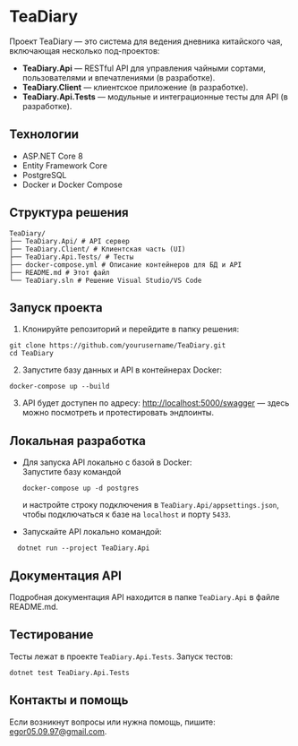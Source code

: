 # TeaDiary

Проект TeaDiary — это система для ведения дневника китайского чая, включающая несколько под-проектов:

- **TeaDiary.Api** — RESTful API для управления чайными сортами, пользователями и впечатлениями (в разработке).
- **TeaDiary.Client** — клиентское приложение (в разработке).
- **TeaDiary.Api.Tests** — модульные и интеграционные тесты для API (в разработке).

## Технологии

- ASP.NET Core 8
- Entity Framework Core
- PostgreSQL
- Docker и Docker Compose

## Структура решения

```
TeaDiary/
├── TeaDiary.Api/ # API сервер
├── TeaDiary.Client/ # Клиентская часть (UI)
├── TeaDiary.Api.Tests/ # Тесты
├── docker-compose.yml # Описание контейнеров для БД и API
├── README.md # Этот файл
└── TeaDiary.sln # Решение Visual Studio/VS Code
```

## Запуск проекта

1. Клонируйте репозиторий и перейдите в папку решения:

```bush
git clone https://github.com/yourusername/TeaDiary.git
cd TeaDiary
```

2. Запустите базу данных и API в контейнерах Docker:

```bush
docker-compose up --build
```

3. API будет доступен по адресу: [http://localhost:5000/swagger](http://localhost:5000/swagger) — здесь можно посмотреть и протестировать эндпоинты.

## Локальная разработка

- Для запуска API локально с базой в Docker:  
  Запустите базу командой
  ```bush  
  docker-compose up -d postgres
  ```  
  и настройте строку подключения в `TeaDiary.Api/appsettings.json`, чтобы подключаться к базе на `localhost` и порту `5433`.

- Запускайте API локально командой:  
```bush
  dotnet run --project TeaDiary.Api
```

## Документация API

Подробная документация API находится в папке `TeaDiary.Api` в файле README.md.

## Тестирование

Тесты лежат в проекте `TeaDiary.Api.Tests`. Запуск тестов:

```bush
dotnet test TeaDiary.Api.Tests
```

## Контакты и помощь

Если возникнут вопросы или нужна помощь, пишите: egor05.09.97@gmail.com.
